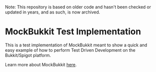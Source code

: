 Note: This repository is based on older code and hasn't been checked or updated in years, and as such, is now archived.
# MockBukkit Test Implementation
This is a test implementation of MockBukkit meant to show a quick and easy example of how to perform Test Driven Development on the Bukkit/Spigot platform.

Learn more about MockBukkit [here](https://github.com/seeseemelk/MockBukkit).
